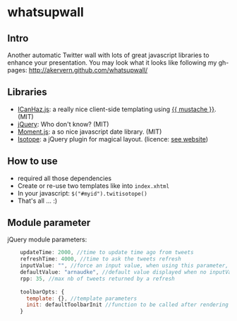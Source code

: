# whatsupwall

## Intro

Another automatic Twitter wall with lots of great javascript libraries to enhance your presentation.
You may look what it looks like following my gh-pages: http://akervern.github.com/whatsupwall/

## Libraries
 * [ICanHaz.js](http://icanhazjs.com/): a really nice client-side templating using [{{ mustache }}](http://mustache.github.com/). (MIT)
 * [jQuery](http://jquery.org): Who don't know? (MIT)
 * [Moment.js](http://momentjs.com/): a so nice javascript date library. (MIT)
 * [Isotope](http://isotope.metafizzy.co/): a jQuery plugin for magical layout. (licence: [see website](http://isotope.metafizzy.co/docs/license.html))

## How to use
 * required all those dependencies
 * Create or re-use two templates like into `index.xhtml`
 * In your javascript: `$("#myid").twitisotope()`
 * That's all ... :)

## Module parameter

jQuery module parameters:
```javascript
    updateTime: 2000, //time to update time ago from tweets
    refreshTime: 4000, //time to ask the tweets refresh
    inputValue: "", //force an input value, when using this parameter, the toolbar will not be build
    defaultValue: "arnaudke", //default value displayed when no inputValue, the toolbar will be built in this case
    rpp: 35, //max nb of tweets returned by a refresh
    
    toolbarOpts: {
      template: {}, //template parameters
      init: defaultToolbarInit //function to be called after rendering the template
    }
```